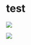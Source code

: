 # test

<a href="https://codeclimate.com/github/RouslanHam/practic2/maintainability"><img src="https://api.codeclimate.com/v1/badges/db8ed047e1a5af2ae499/maintainability" /></a>

<a href="https://codeclimate.com/github/RouslanHam/practic2/test_coverage"><img src="https://api.codeclimate.com/v1/badges/db8ed047e1a5af2ae499/test_coverage" /></a>
